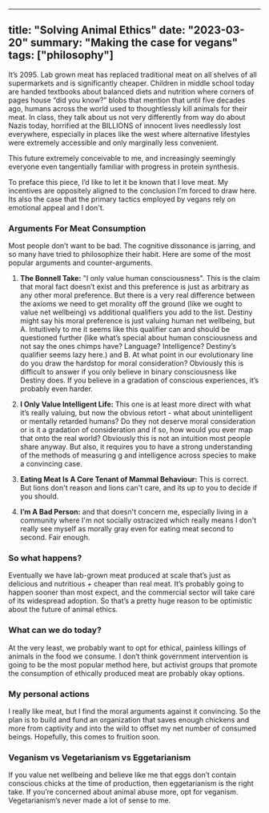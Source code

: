 
---
title: "Solving Animal Ethics"
date: "2023-03-20"
summary: "Making the case for vegans"
tags: ["philosophy"]
---

It’s 2095. Lab grown meat has replaced traditional meat on all shelves of all supermarkets and is significantly cheaper. Children in middle school today are handed textbooks about balanced diets and nutrition where corners of pages house “did you know?” blobs that mention that until five decades ago, humans across the world used to thoughtlessly kill animals for their meat. In class, they talk about us not very differently from way do about Nazis today, horrified at the BILLIONS of innocent lives needlessly lost everywhere, especially in places like the west where alternative lifestyles were extremely accessible and only marginally less convenient.

This future extremely conceivable to me, and increasingly seemingly everyone even tangentially familiar with progress in protein synthesis. 

To preface this piece, I’d like to let it be known that I love meat. My incentives are oppositely aligned to the conclusion I’m forced to draw 
here. Its also the case that the primary tactics employed by vegans rely on emotional appeal and I don't.

### **Arguments For Meat Consumption**
Most people don’t want to be bad. The cognitive dissonance is jarring, and so many have tried to philosophize their habit. Here are some of the most popular arguments and counter-arguments.

1. **The Bonnell Take:** "I only value human consciousness". This is the claim that moral fact doesn’t exist and this preference is just as arbitrary as any other moral preference. But there is a very real difference between the axioms we need to get morality off the ground (like we ought to value net wellbeing) vs additional qualifiers you add to the list. Destiny might say his moral preference is just valuing human net wellbeing, but A. Intuitively to me it seems like this qualifier can and should be questioned further (like what’s special about human consciousness and not say the ones chimps have? Language? Intelligence? Destiny’s qualifier seems lazy here.) and B. At what point in our evolutionary line do you draw the hardstop for moral consideration? Obviously this is difficult to answer if you only believe in binary consciousness like Destiny does. If you believe in a gradation of conscious experiences, it’s probably even harder.

2. **I Only Value Intelligent Life:** This one is at least more direct with what it’s really valuing, but now the obvious retort - what about unintelligent or mentally retarded humans? Do they not deserve moral consideration or is it a gradation of consideration and if so, how would you ever map that onto the real world? Obviously this is not an intuition most people share anyway. But also, it requires you to have a strong understanding of the methods of measuring g and intelligence across species to make a convincing case. 

3. **Eating Meat Is A Core Tenant of Mammal Behaviour:** This is correct. But lions don't reason and lions can't care, and its up to you to decide if you should. 

4. **I’m A Bad Person:** and that doesn't concern me, especially living in a community where I'm not socially ostracized which really means I don't really see myself as morally gray even for eating meat second to second. Fair enough.

### So what happens?

Eventually we have lab-grown meat produced at scale that’s just as delicious and nutritious + cheaper than real meat. It’s probably going to happen sooner than most expect, and the commercial sector will take care of its widespread adoption. So that’s a pretty huge reason to be optimistic about the future of animal ethics.

### What can we do today?

At the very least, we probably want to opt for ethical, painless killings of animals in the food we consume. I don’t think government intervention is going to be the most popular method here, but activist groups that promote the consumption of ethically produced meat are probably okay options.

### My personal actions

I really like meat, but I find the moral arguments against it convincing. So the plan is to build and fund an organization that saves enough chickens and more from captivity and into the wild to offset my net number of consumed beings. Hopefully, this comes to fruition soon.

### Veganism vs Vegetarianism vs Eggetarianism

If you value net wellbeing and believe like me that eggs don’t contain conscious chicks at the time of production, then eggetarianism is the right take. If you’re concerned about animal abuse more, opt for veganism. Vegetarianism’s never made a lot of sense to me.